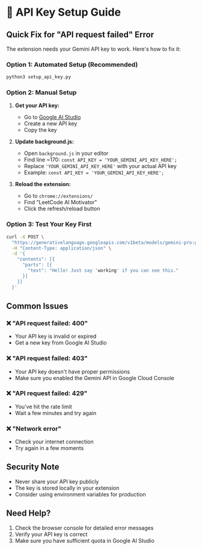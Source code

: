 # 🔑 API Key Setup Guide

## Quick Fix for "API request failed" Error

The extension needs your Gemini API key to work. Here's how to fix it:

### Option 1: Automated Setup (Recommended)
```bash
python3 setup_api_key.py
```

### Option 2: Manual Setup

1. **Get your API key:**
   - Go to [Google AI Studio](https://makersuite.google.com/app/apikey)
   - Create a new API key
   - Copy the key

2. **Update background.js:**
   - Open `background.js` in your editor
   - Find line ~170: `const API_KEY = 'YOUR_GEMINI_API_KEY_HERE';`
   - Replace `'YOUR_GEMINI_API_KEY_HERE'` with your actual API key
   - Example: `const API_KEY = 'YOUR_GEMINI_API_KEY_HERE';`

3. **Reload the extension:**
   - Go to `chrome://extensions/`
   - Find "LeetCode AI Motivator"
   - Click the refresh/reload button

### Option 3: Test Your Key First
```bash
curl -X POST \
  "https://generativelanguage.googleapis.com/v1beta/models/gemini-pro:generateContent?key=YOUR_API_KEY" \
  -H "Content-Type: application/json" \
  -d '{
    "contents": [{
      "parts": [{
        "text": "Hello! Just say 'working' if you can see this."
      }]
    }]
  }'
```

## Common Issues

### ❌ "API request failed: 400"
- Your API key is invalid or expired
- Get a new key from Google AI Studio

### ❌ "API request failed: 403"
- Your API key doesn't have proper permissions
- Make sure you enabled the Gemini API in Google Cloud Console

### ❌ "API request failed: 429"
- You've hit the rate limit
- Wait a few minutes and try again

### ❌ "Network error"
- Check your internet connection
- Try again in a few moments

## Security Note
- Never share your API key publicly
- The key is stored locally in your extension
- Consider using environment variables for production

## Need Help?
1. Check the browser console for detailed error messages
2. Verify your API key is correct
3. Make sure you have sufficient quota in Google AI Studio 